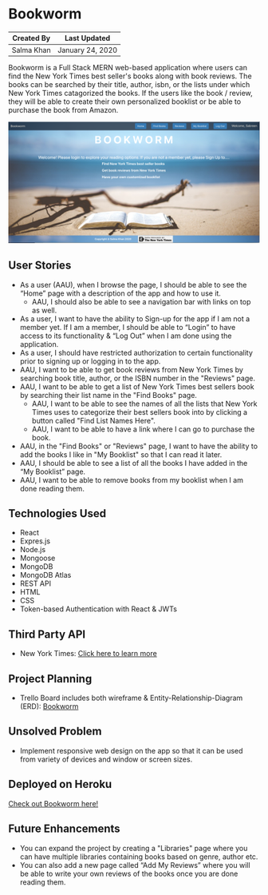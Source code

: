 # Bookworm

Created By | Last Updated
-----------|--------------
Salma Khan | January 24, 2020

Bookworm is a Full Stack MERN web-based application where users can find the New York Times best seller's books along with book reviews. The books can be searched by their title, author, isbn, or the lists under which New York Times catagorized the books. If the users like the book / review, they will be able to create their own personalized booklist or be able to purchase the book from Amazon. 

![Bookworm](./public/bookworm.png)

## User Stories
* As a user (AAU), when I browse the page, I should be able to see the “Home” page with a description of the app and how to use it. 
    * AAU, I should also be able to see a navigation bar with links on top as well. 
* As a user, I want to have the ability to Sign-up for the app if I am not a member yet. If I am a member, I should be able to “Login” to have access to its functionality & “Log Out” when I am done using the application.
* As a user, I should have restricted authorization to certain functionality prior to signing up or logging in to the app.
* AAU, I want to be able to get book reviews from New York Times by searching book title, author, or the ISBN number in the "Reviews" page.
* AAU, I want to be able to get a list of New York Times best sellers book by searching their list name in the "Find Books" page.
    * AAU, I want to be able to see the names of all the lists that New York Times uses to categorize their best sellers book into by clicking a button called "Find List Names Here".
    * AAU, I want to be able to have a link where I can go to purchase the book. 
* AAU, in the "Find Books" or "Reviews" page, I want to have the ability to add the books I like in "My Booklist" so that I can read it later.
* AAU, I should be able to see a list of all the books I have added in the “My Booklist” page.
* AAU, I want to be able to remove books from my booklist when I am done reading them.

## Technologies Used
 * React
 * Expres.js
 * Node.js
 * Mongoose
 * MongoDB 
 * MongoDB Atlas 
 * REST API
 * HTML
 * CSS
 * Token-based Authentication with React & JWTs

 ## Third Party API
 * New York Times: [Click here to learn more](https://developer.nytimes.com/)
 

## Project Planning
* Trello Board includes both wireframe & Entity-Relationship-Diagram (ERD): [Bookworm](https://trello.com/b/9kAnNtlV/bookworm-mern-stack)


## Unsolved Problem
* Implement responsive web design on the app so that it can be used from variety of devices and window or screen sizes.


## Deployed on Heroku
[Check out Bookworm here!](https://bookwormssk.herokuapp.com/)


## Future Enhancements
* You can expand the project by creating a "Libraries" page where you can have multiple libraries containing books based on genre, author etc. 
* You can also add a new page called “Add  My Reviews” where you will be able to write your own reviews of the books once you are done reading them. 
